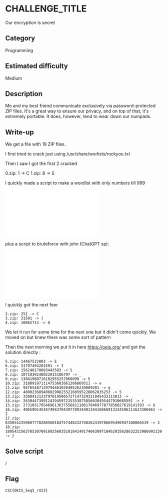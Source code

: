 # CHALLENGE_TITLE
Our encryption is secret

## Category
Programming

## Estimated difficulty
Medium

## Description

Me and my best friend communicate exclusively via password-protected ZIP files.
It's a great way to ensure our privacy, and on top of that, it's extremely portable.
It does, however, tend to wear down our numpads.

## Write-up

We get a file with 19 ZIP files. 

I first tried to crack just using /usr/share/worlists/rockyou.txt

Then I saw I got the first 2 cracked

0.zip: 1 -> C
1.zip: 8 -> S

I quickly made a script to make a wordlist with only numbers till 999

![numbers.py](./Resources/numbers.py)

plus a script to bruteforce with john (ChatGPT xp):

![zip.py](./Resources/zip.py)

I quickly got the next few:

```
2.zip: 251 -> C
3.zip: 31591 -> { 
4.zip: 10862713 -> O 
```

We let it run for some time for the next one but it didn't come quickly. We moved on but knew there was some sort of pattern

Then the next morning we put it in here https://oeis.org/ and got the solution directly :

```
5.zip: 14467532003 -> E
6.zip: 31797494201591 -> I
7.zip: 156248170093443583 -> S
8.zip: 1071839248022015186797 -> _
9.zip: 13041980716182955257968099 -> 5
10.zip: 318091971114753602661286869511 -> e
11.zip: 9476548712979446302049526230869201 -> q
12.zip: 480023689406029082552168595228062835253 -> 5
13.zip: 33084121337970195065727147329321045432113013 -> _
14.zip: 2630447399124194597215353875856630495447910685591 -> r
15.zip: 273103179546961363755681110617046977877856027619141393 -> U
16.zip: 40659014544749437043977893440134416866913234596211623386661 -> I
17.zip: 8350542359607778288560184757448232740362339786695496947100866519 -> 3
18.zip: 1895421563785307091692560351018414917406309718462035628632253986992139 -> }
```

## Solve script

/

## Flag

`CSC{OEIS_5eq5_rUI3}`


